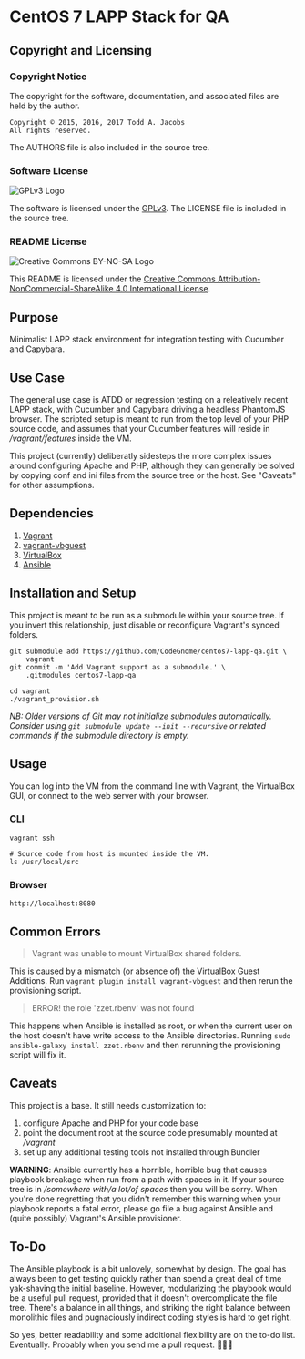 # CentOS 7 LAPP Stack for QA

## Copyright and Licensing

### Copyright Notice

The copyright for the software, documentation, and associated files are
held by the author.

    Copyright © 2015, 2016, 2017 Todd A. Jacobs
    All rights reserved.

The AUTHORS file is also included in the source tree.

### Software License

![GPLv3 Logo][1]

The software is licensed under the [GPLv3][2]. The LICENSE file is
included in the source tree.

### README License

![Creative Commons BY-NC-SA Logo][3]

This README is licensed under the [Creative Commons
Attribution-NonCommercial-ShareAlike 4.0 International License][4].

## Purpose
Minimalist LAPP stack environment for integration testing with Cucumber
and Capybara.

## Use Case
The general use case is ATDD or regression testing on a releatively
recent LAPP stack, with Cucumber and Capybara driving a headless
PhantomJS browser. The scripted setup is meant to run from the top level
of your PHP source code, and assumes that your Cucumber features will
reside in */vagrant/features* inside the VM.

This project (currently) deliberatly sidesteps the more complex issues
around configuring Apache and PHP, although they can generally be solved
by copying conf and ini files from the source tree or the host. See
"Caveats" for other assumptions.

## Dependencies
1. [Vagrant](https://www.vagrantup.com/)
1. [vagrant-vbguest](https://github.com/dotless-de/vagrant-vbguest)
1. [VirtualBox](https://www.virtualbox.org/)
1. [Ansible](https://www.ansible.com/)

## Installation and Setup
This project is meant to be run as a submodule within your source tree.
If you invert this relationship, just disable or reconfigure Vagrant's
synced folders.

    git submodule add https://github.com/CodeGnome/centos7-lapp-qa.git \
        vagrant
    git commit -m 'Add Vagrant support as a submodule.' \
        .gitmodules centos7-lapp-qa

    cd vagrant
    ./vagrant_provision.sh

*NB: Older versions of Git may not initialize submodules automatically.
Consider using `git submodule update --init --recursive` or related
commands if the submodule directory is empty.*

## Usage
You can log into the VM from the command line with Vagrant, the
VirtualBox GUI, or connect to the web server with your browser.

### CLI
    vagrant ssh

    # Source code from host is mounted inside the VM.
    ls /usr/local/src

### Browser
    http://localhost:8080

## Common Errors

> Vagrant was unable to mount VirtualBox shared folders.

This is caused by a mismatch (or absence of) the VirtualBox Guest
Additions. Run `vagrant plugin install vagrant-vbguest` and then rerun
the provisioning script.

> ERROR! the role 'zzet.rbenv' was not found

This happens when Ansible is installed as root, or when the current user
on the host doesn't have write access to the Ansible directories.
Running `sudo ansible-galaxy install zzet.rbenv` and then rerunning the
provisioning script will fix it.

## Caveats
This project is a base. It still needs customization to:

1. configure Apache and PHP for your code base
1. point the document root at the source code presumably mounted at
   */vagrant*
1. set up any additional testing tools not installed through Bundler

**WARNING**: Ansible currently has a horrible, horrible bug that causes
playbook breakage when run from a path with spaces in it. If your source
tree is in */somewhere with/a lot/of spaces* then you will be sorry.
When you're done regretting that you didn't remember this warning when
your playbook reports a fatal error, please go file a bug against
Ansible and (quite possibly) Vagrant's Ansible provisioner.

## To-Do
The Ansible playbook is a bit unlovely, somewhat by design. The goal has
always been to get testing quickly rather than spend a great deal of
time yak-shaving the initial baseline. However, modularizing the
playbook would be a useful pull request, provided that it doesn't
overcomplicate the file tree. There's a balance in all things, and
striking the right balance between monolithic files and pugnaciously
indirect coding styles is hard to get right.

So yes, better readability and some additional flexibility are on the
to-do list. Eventually. Probably when you send me a pull request. 🙈🙉🙊

[1]: http://www.gnu.org/graphics/gplv3-88x31.png
[2]: http://www.gnu.org/copyleft/gpl.html
[3]: http://i.creativecommons.org/l/by-nc-sa/3.0/us/88x31.png
[4]: https://creativecommons.org/licenses/by-nc-sa/4.0/
